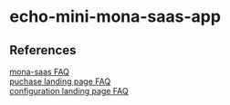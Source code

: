 # echo-mini-mona-saas-app

## References

[mona-saas FAQ](https://github.com/microsoft/mona-saas/tree/main/docs)  
[puchase landing page FAQ](https://github.com/microsoft/mona-saas/tree/main/docs#can-i-retrieve-subscription-details-from-the-purchase-confirmation-page)  
[configuration landing page FAQ](https://github.com/microsoft/mona-saas/tree/main/docs#what-is-the-subscription-configuration-page)  
